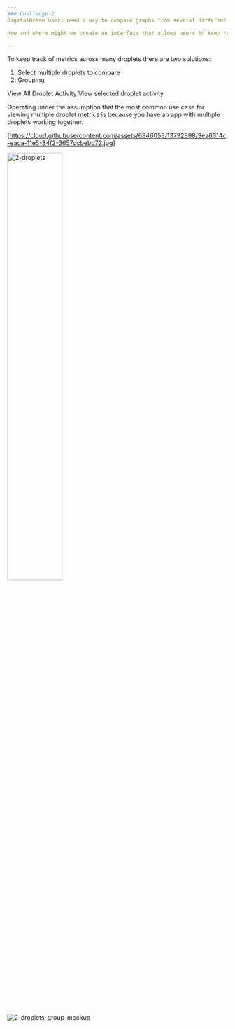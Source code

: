 ```yaml
---
### Challenge 2
DigitalOcean users need a way to compare graphs from several different droplets in order to troubleshoot whether an issue is affecting a single droplet or more. Currently, we only allow users to see graphs for each droplet separately.

How and where might we create an interface that allows users to keep track of important metrics across their many droplets?

--- 
```

To keep track of metrics across many droplets there are two solutions:
1. Select multiple droplets to compare
2. Grouping

View All Droplet Activity
View selected droplet activity

Operating under the assumption that the most common use case for viewing multiple droplet metrics is because you have an app with multiple droplets working together. 

[https://cloud.githubusercontent.com/assets/6846053/13792898/9ea6314c-eaca-11e5-84f2-3657dcbebd72.jpg]

<img width="50%" alt="2-droplets" src="https://cloud.githubusercontent.com/assets/6846053/13792911/ac97a42a-eaca-11e5-931f-5363c3130819.png">

![2-droplets-group-mockup](https://cloud.githubusercontent.com/assets/6846053/13792910/ac953122-eaca-11e5-8ed4-902a76d5cdd0.jpg)
